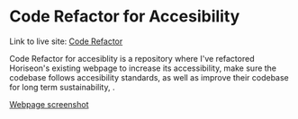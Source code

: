# Code Refactor for Accesibility

Link to live site: [Code Refactor](https://nikolaslenning.github.io/code-refactor-for-accessibility/)

Code Refactor for accesiblity is a repository  where I've refactored Horiseon's existing webpage to increase its accessibility, make sure the codebase follows accesibility standards, as well as improve their codebase for long term sustainability, . 


[Webpage screenshot](/assets\images\digital-marketing-meeting.jpg)